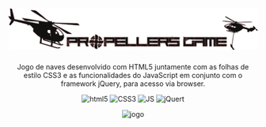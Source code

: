 <h1 align="center">
<img src="https://github.com/narelo/propellers-game/blob/main/images/logo.png?raw=true" alt="propellers game">
</h1>
<p align="center">
Jogo de naves desenvolvido com HTML5 juntamente com as folhas de estilo CSS3 e as funcionalidades do JavaScript em conjunto com o framework jQuery, para acesso via browser.
</p>
<p align="center">
<img src="https://logodownload.org/wp-content/uploads/2016/10/html5-logo-2.png" alt="html5" width="20"> <img src="http://grupoessencial.com.br/junior_silva_page/img/habilidades/css.png" alt="CSS3" width="20"> <img src="https://rpedro.pt/image/js.png" alt="JS" width="22.5"> <img src="https://blog.tedioso.com/wp-content/uploads/2017/11/jquery-logo.gif" alt="jQuert" width="30">
</p>
<p align="center"><img src="https://github.com/narelo/propellers-game/blob/main/images/gif.gif?raw=true" alt="jogo"></p>
